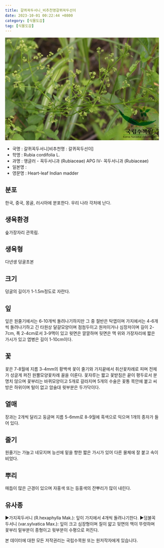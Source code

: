 ```yaml
---
title: 갈퀴꼭두서니_비추천명갈퀴꼭두선이
date: 2023-10-01 00:22:44 +0800
category: [식물도감]
tag: [식물도감]
---
```




![갈퀴꼭두서니[비추천명 : 갈퀴꼭두선이]](/assets/img/fileUpload/plants/basic/Rubiaceae/Rubia/18213/1_th2.JPG)
- 국명 : 갈퀴꼭두서니[비추천명 : 갈퀴꼭두선이]
- 학명 : Rubia cordifolia L.
- 과명 : 앵글러 - 꼭두서니과 (Rubiaceae) APG Ⅳ- 꼭두서니과 (Rubiaceae)
- 일본명 : 
- 영문명 : Heart-leaf Indian madder


## 분포
한국, 중국, 몽골, 러시아에 분포한다.
우리 나라 각처에 난다.
## 생육환경
숲가장자리 관목림.
## 생육형
다년생 덩굴초본
## 크기
덩굴의 길이가 1-1.5m정도로 자란다.
## 잎
잎은 원줄기에서는 6-10개씩 돌려나기하지만 그 중 절반은 탁엽이며 가지에서는 4-6개씩 돌려나기하고 긴 타원상 달걀모양이며 점첨두이고 원저이거나 심장저이며 길이 2-7cm, 폭 2-4cm로서 3-9맥이 있고 윗면은 깔깔하며 뒷면은 맥 위와 가장자리에 짧은 가시가 있고 엽병은 길이 1-10cm이다.
## 꽃
꽃은 7-8월에 지름 3-4mm의 황백색 꽃이 줄기와 가지끝에서 취산꽃차례로 피며 전체가 성글게 퍼진 원뿔모양꽃차례 꼴을 이룬다. 꽃자루는 짧고 꽃받침은 끝이 평두로서 분명치 않으며 꽃부리는 바퀴모양이고 5개로 갈라지며 5개의 수술은 꽃통 목안에 붙고 씨방은 하위이며 털이 없고 암술대 윗부분은 두가닥이다.
## 열매
장과는 2개씩 달리고 둥글며 지름 5-6mm로 8-9월에 흑색으로 익으며 1개의 종자가 들어 있다.
## 줄기
원줄기는 가늘고 네모지며 능선에 밑을 향한 짧은 가시가 있어 다른 물체에 잘 붙고 속이 비었다.
## 뿌리
매듭이 많은 근경이 있으며 자홍색 또는 등홍색의 잔뿌리가 많이 내린다.
## 유사종
▶가지꼭두서니 (R.hexaphylla Mak.): 잎이 가지에서 4개씩 돌려나기한다. 
▶덤불꼭두서니 (var.sylvatica Max.):  잎이 크고 심장형이며 질이 얇고 뒷면의 맥이 뚜렷하며 꽃부리 밑부분이 종형이고 윗부분이 수평으로 퍼진다.






본 데이터에 대한 모든 저작권리는 국립수목원 또는 원저작자에게 있습니다.
